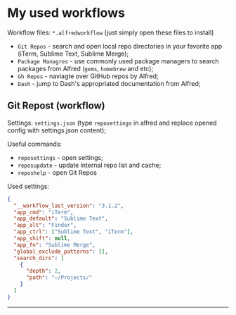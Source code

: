 # My used workflows

Workflow files: `*.alfredworkflow` (just simply open these files to install)

- `Git Repos` - search and open local repo directories in your favorite app (iTerm, Sublime Text, Sublime Merge);
- `Package Managres` - use commonly used package managers to search packages from Alfred (`gems`, `homebrew` and etc);
- `Gh Repos` - naviagte over GitHub repos by Alfred;
- `Dash` - jump to Dash's appropriated documentation from Alfred;


## Git Repost (workflow)

Settings: `settings.json` (type `reposettings` in alfred and replace opened config with settings.json content);

Useful commands:

- `reposettings` - open settings;
- `reposupdate` - update internal repo list and cache;
- `reposhelp` - open Git Repos

Used settings:

```json
{
  "__workflow_last_version": "3.1.2",
  "app_cmd": "iTerm",
  "app_default": "Sublime Text",
  "app_alt": "Finder",
  "app_ctrl": ["Sublime Text", "iTerm"],
  "app_shift": null,
  "app_fn": "Sublime Merge",
  "global_exclude_patterns": [],
  "search_dirs": [
    {
      "depth": 2,
      "path": "~/Projects/"
    }
  ]
}
```

---
